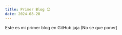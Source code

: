 ```yaml
---
title: Primer Blog 😊
date: 2024-08-28
---
```


Este es mi primer blog en GitHub jaja (No se que poner)
